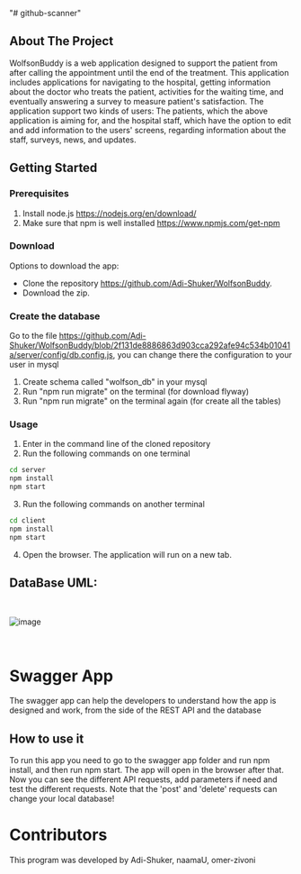"# github-scanner" 

## About The Project

WolfsonBuddy is a web application designed to support the patient from after calling the appointment until the end of the treatment. This application includes applications for navigating to the hospital, getting information about the doctor who treats the patient, activities for the waiting time, and eventually answering a survey to measure patient's satisfaction.
The application support two kinds of users: The patients, which the above application is aiming for, and the hospital staff, which have the option to edit and add information to the users' screens, regarding information about the staff, surveys, news, and updates.


## Getting Started

### Prerequisites

1) Install node.js   https://nodejs.org/en/download/  <br>
2) Make sure that npm is well installed   https://www.npmjs.com/get-npm  <br>


### Download

Options to download the app: <br>

- Clone the repository https://github.com/Adi-Shuker/WolfsonBuddy.
- Download the zip.


### Create the database

Go to the file https://github.com/Adi-Shuker/WolfsonBuddy/blob/2f131de8886863d903cca292afe94c534b01041a/server/config/db.config.js, you can change there the configuration to your user in mysql

1) Create schema called "wolfson_db" in your mysql
2) Run "npm run migrate" on the terminal (for download flyway)
3) Run "npm run migrate" on the terminal again (for create all the tables)


### Usage

1) Enter in the command line of the cloned repository <br>
2) Run the following commands on one terminal<br>

```bash
cd server
npm install
npm start
```

 3) Run the following commands on another terminal<br>

```bash
cd client
npm install
npm start
```

4) Open the browser. The application will run on a new tab.


## DataBase UML:

<br>   

![image](https://user-images.githubusercontent.com/71780251/189334526-ba22ba07-d9ad-4f71-90be-3fcda53ae59c.png)

<br>

 
 # Swagger App

The swagger app can help the developers to understand how the app is designed and work, from the side of the REST API and the database

## How to use it
To run this app you need to go to the swagger app folder and run npm install, and then run npm start.
The app will open in the browser after that.
Now you can see the different API requests, add parameters if need and test the different requests. Note that the 'post' and 'delete' requests can change your local database!
 

# Contributors
This program was developed by Adi-Shuker, naamaU, omer-zivoni
